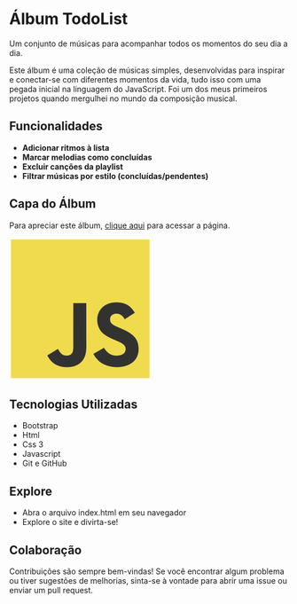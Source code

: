 # Álbum TodoList

Um conjunto de músicas para acompanhar todos os momentos do seu dia a dia.

Este álbum é uma coleção de músicas simples, desenvolvidas para inspirar e conectar-se com diferentes momentos da vida, tudo isso com uma pegada inicial na linguagem do JavaScript. Foi um dos meus primeiros projetos quando mergulhei no mundo da composição musical.

## Funcionalidades

- **Adicionar ritmos à lista**
- **Marcar melodias como concluídas**
- **Excluir canções da playlist**
- **Filtrar músicas por estilo (concluídas/pendentes)**

## Capa do Álbum

Para apreciar este álbum, [clique aqui](https://samuel-santana109.github.io/toDoList/) para acessar a página.

![Capa do Álbum](https://github.com/devicons/devicon/blob/master/icons/javascript/javascript-original.svg)

 ## Tecnologias Utilizadas
- Bootstrap 
 - Html 
 - Css 3
 - Javascript 
 - Git e GitHub 

## Explore 
- Abra o arquivo index.html em seu navegador
- Explore o site e divirta-se!


## Colaboração 

<p> Contribuições são sempre bem-vindas! Se você encontrar algum problema ou tiver sugestões de melhorias, 
  sinta-se à vontade para abrir uma issue ou enviar um pull request.  </p>
